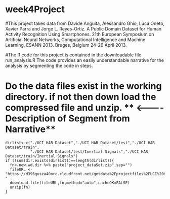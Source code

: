 # week4Project
#This project takes data from Davide Anguita, Alessandro Ghio, Luca Oneto, Xavier Parra and Jorge L. Reyes-Ortiz. A Public Domain Dataset for Human Activity Recognition Using Smartphones. 21th European Symposium on Artificial Neural Networks, Computational Intelligence and Machine Learning, ESANN 2013. Bruges, Belgium 24-26 April 2013. 

#The R code for this project is contained in the downloadable file run_analysis.R The code provides an easily understandable narrative for the analysis by segmenting the code in steps.

# Do the data files exist in the working directory. if not then down load the compressed file and unzip.  ** <----Description of Segment from Narrative**
    dirlist<-c("./UCI HAR Dataset","./UCI HAR Dataset/test","./UCI HAR Dataset/train",
               "./UCI HAR Dataset/test/Inertial Signals","./UCI HAR Dataset/train/Inertial Signals")
    if (!sum(dir.exists(dirlist))==length(dirlist)){
      fn<-new.wd.dir %>% paste("project_dataSet.zip",sep="")
      fileURL <- "https://d396qusza40orc.cloudfront.net/getdata%2Fprojectfiles%2FUCI%20HAR%20Dataset.zip "
      download.file(fileURL,fn,method="auto",cacheOK=FALSE)
      unzip(fn)
    }
# 
